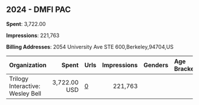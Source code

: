 ## 2024 - DMFI PAC 
**Spent**: 3,722.00

**Impressions**: 221,763

**Billing Addresses**: 2054 University Ave STE 600,Berkeley,94704,US

|Organization|Spent|Urls|Impressions|Genders|Age Brackets|Country Codes|
|:---|---:|:---|---:|:---|:---|:---|
|Trilogy Interactive: Wesley Bell|3,722.00 USD|[0](https://www.snap.com/political-ads/asset/2fdfbc0350159712d5c6a1837499e130a8d671dcab504beece067e7d6d22e0e7?mediaType=mp4)|221,763|||united states|
